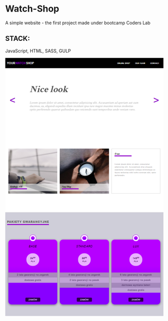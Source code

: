 # Watch-Shop

A simple website - the first project made under bootcamp Coders Lab

 ## STACK:

  JavaScript, HTML, SASS, GULP
  
  ![website screen](./image/screenWatch.png)
